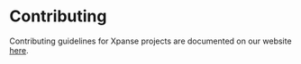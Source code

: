 # Contributing

Contributing guidelines for Xpanse projects are documented on our
website [here](https://eclipse.dev/xpanse/docs/Contribute/new-developers).
